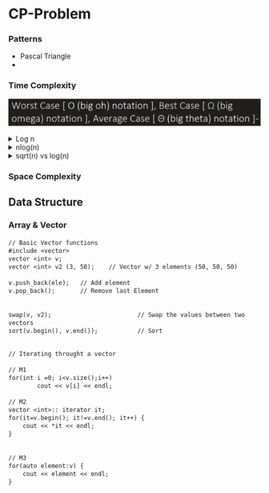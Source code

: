 # CP-Problem

### Patterns
- Pascal Triangle 
- 

### Time Complexity 
![](img/Time_Complexity.png)
<details>
<summary> Log n </summary>

![log n](img/Log(n).png)

</details>

<details>
<summary> nlog(n) </summary>

![](img/nlog(N)_1.png)
![](img/nlog(N)_2.png)

</details>

<details>
<summary> sqrt(n) vs log(n) </summary>

![sqrt(n) vs log(n)](img/nlog(N)_2.png)
</details>

### Space Complexity 


## Data Structure

### Array & Vector

```
// Basic Vector functions
#include <vector>
vector <int> v;
vector <int> v2 (3, 50);    // Vector w/ 3 elements (50, 50, 50)

v.push_back(ele);   // Add element
v.pop_back();       // Remove last Element


swap(v, v2);                        // Swap the values between two vectors
sort(v.begin(), v.end());           // Sort


```

```
// Iterating throught a vector

// M1
for(int i =0; i<v.size();i++)
        cout << v[i] << endl;

// M2
vector <int>:: iterator it;
for(it=v.begin(); it!=v.end(); it++) {
    cout << *it << endl;
}


// M3 
for(auto element:v) {
    cout << element << endl;
}

```